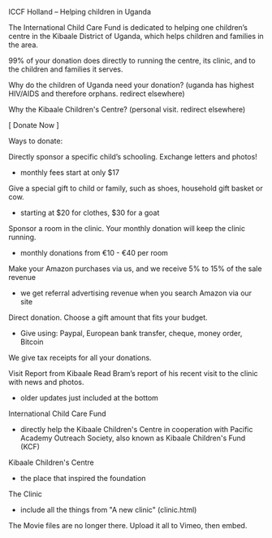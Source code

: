 ICCF Holland – Helping children in Uganda

The International Child Care Fund is dedicated to helping one children’s centre in the Kibaale District of Uganda, which helps children and families in the area.

99% of your donation does directly to running the centre, its clinic, and to the children and families it serves.

Why do the children of Uganda need your donation?
(uganda has highest HIV/AIDS and therefore orphans. redirect elsewhere)

Why the Kibaale Children's Centre?
(personal visit. redirect elsewhere)

[ Donate Now ]

Ways to donate:

Directly sponsor a specific child’s schooling. Exchange letters and photos!
- monthly fees start at only $17

Give a special gift to child or family, such as shoes, household gift basket or cow.
- starting at $20 for clothes, $30 for a goat

Sponsor a room in the clinic. Your monthly donation will keep the clinic running.
- monthly donations from €10 - €40 per room

Make your Amazon purchases via us, and we receive 5% to 15% of the sale revenue
- we get referral advertising revenue when you search Amazon via our site

Direct donation. Choose a gift amount that fits your budget.
- Give using: Paypal, European bank transfer, cheque, money order, Bitcoin

We give tax receipts for all your donations.

Visit Report from Kibaale
Read Bram’s report of his recent visit to the clinic with news and photos.
- older updates just included at the bottom

International Child Care Fund
- directly help the Kibaale Children's Centre in cooperation with  Pacific Academy Outreach Society, also known as Kibaale Children's Fund (KCF)

Kibaale Children's Centre
- the place that inspired the foundation

The Clinic
- include all the things from "A new clinic" (clinic.html)

The Movie files are no longer there.
Upload it all to Vimeo, then embed.
